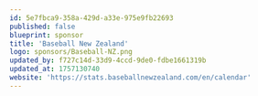```yaml
---
id: 5e7fbca9-358a-429d-a33e-975e9fb22693
published: false
blueprint: sponsor
title: 'Baseball New Zealand'
logo: sponsors/Baseball-NZ.png
updated_by: f727c14d-33d9-4ccd-9de0-fdbe1661319b
updated_at: 1757130740
website: 'https://stats.baseballnewzealand.com/en/calendar'
---
```

